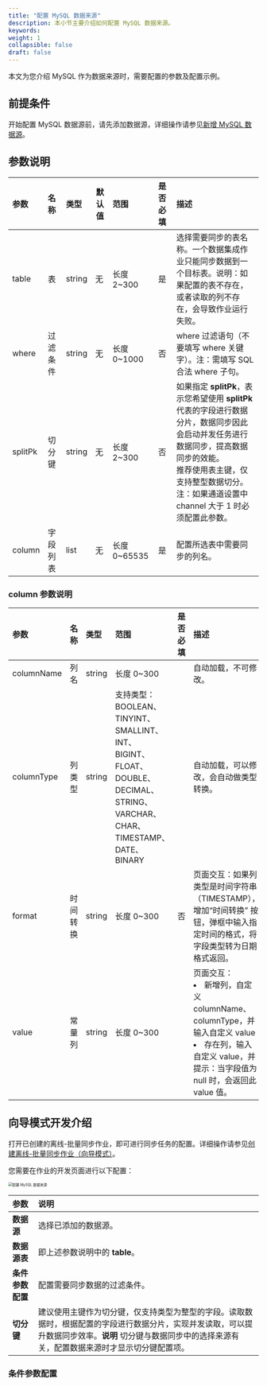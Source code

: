 ```yaml
---
title: "配置 MySQL 数据来源"
description: 本小节主要介绍如何配置 MySQL 数据来源。 
keywords: 
weight: 1
collapsible: false
draft: false
---
```


本文为您介绍 MySQL 作为数据来源时，需要配置的参数及配置示例。

## 前提条件

开始配置 MySQL 数据源前，请先添加数据源，详细操作请参见[新增 MySQL 数据源](/bigdata/dataomnis/manual/source_data/add_data/mysql)。

## 参数说明

| 参数    | 名称     | 类型   | 默认值 | 范围         | 是否必填 | 描述                                                         |
| :------ | :------- | :----- | ------ | :----------- | :------- | :----------------------------------------------------------- |
| table   | 表       | string | 无     | 长度 2~300   | 是       | 选择需要同步的表名称。一个数据集成作业只能同步数据到一个目标表。说明：如果配置的表不存在，或者读取的列不存在，会导致作业运行失败。 |
| where   | 过滤条件 | string | 无     | 长度 0~1000  | 否       | where 过滤语句（不要填写 where 关键字）。注：需填写 SQL 合法 where 子句。 |
| splitPk | 切分键   | string | 无     | 长度 2~300   | 否       | 如果指定 **splitPk**，表示您希望使用 **splitPk** 代表的字段进行数据分片，数据同步因此会启动并发任务进行数据同步，提高数据同步的效能。<br>推荐使用表主键，仅支持整型数据切分。注：如果通道设置中 channel 大于 1 时必须配置此参数。 |
| column  | 字段列表 | list   | 无     | 长度 0~65535 | 是       | 配置所选表中需要同步的列名。                                 |

### column 参数说明

| 参数       | 名称     | 类型   | 范围                                                     | 是否必填 | 描述                                                         |
| :--------- | :--------- | :------- | :--------- | :----------------------------------------------------------- | :------------------ |
| columnName | 列名       | string   | 长度 0~300 |                                                              | 自动加载，不可修改。 |
| columnType | 列类型   | string | 支持类型：BOOLEAN、TINYINT、SMALLINT、INT、BIGINT、FLOAT、DOUBLE、DECIMAL、STRING、VARCHAR、CHAR、TIMESTAMP、DATE、BINARY |          | 自动加载，可以修改，会自动做类型转换。                       |
| format | 时间转换 | string | 长度 0~300                                                  | 否       | 页面交互：如果列类型是时间字符串（TIMESTAMP），增加“时间转换” 按钮，弹框中输入指定时间的格式，将字段类型转为日期格式返回。 |
| value | 常量列   | string | 长度 0~300                                                  |          | 页面交互：<li>新增列，自定义 columnName、columnType，并输入自定义 value<li>存在列，输入自定义 value，并提示：当字段值为 null 时，会返回此 value 值。 |

## 向导模式开发介绍

打开已创建的离线-批量同步作业，即可进行同步任务的配置。详细操作请参见[创建离线-批量同步作业（向导模式）](/bigdata/dataomnis/manual/integration_job/create_job_offline_1)。

您需要在作业的开发页面进行以下配置：

<img src="/bigdata/dataomnis/_images/cfg_source_mysql.png" alt="配置 MySQL 数据来源" style="zoom:50%;" />

| 参数         | 说明                                                         |
| :----------- | :----------------------------------------------------------- |
| **数据源**   | 选择已添加的数据源。 |
| **数据源表**       | 即上述参数说明中的 **table**。                                |
| **条件参数配置** | 配置需要同步数据的过滤条件。 |
| **切分键**   | 建议使用主键作为切分键，仅支持类型为整型的字段。读取数据时，根据配置的字段进行数据分片，实现并发读取，可以提升数据同步效率。**说明** 切分键与数据同步中的选择来源有关，配置数据来源时才显示切分键配置项。 |

### 条件参数配置

